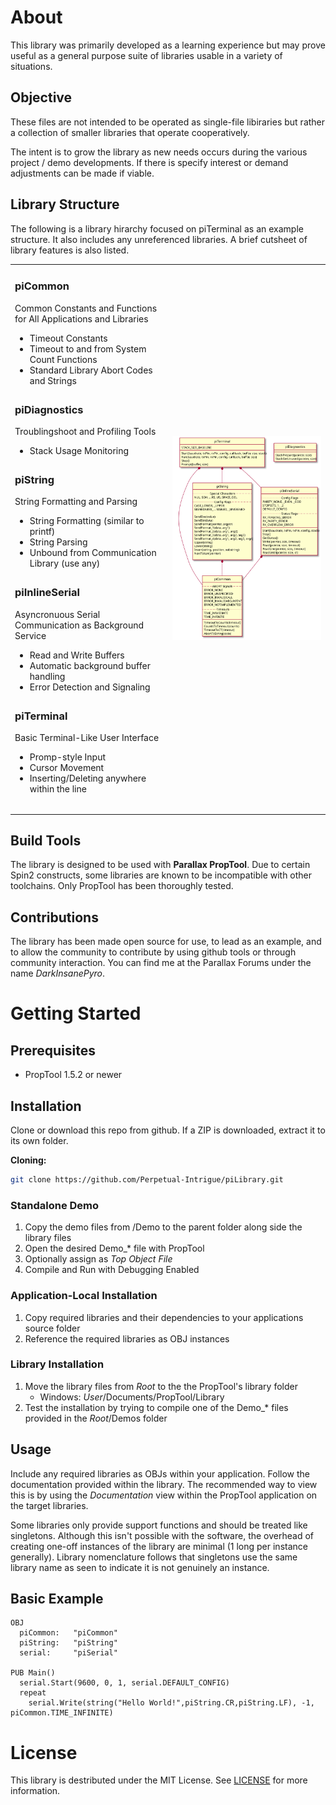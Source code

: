 # About

This library was primarily developed as a learning experience but may prove useful as a general purpose suite of libraries usable in a variety of situations.

## Objective

These files are not intended to be operated as single-file libiraries but rather a collection of smaller libraries that operate cooperatively.

The intent is to grow the library as new needs occurs during the various project / demo developments. If there is specify interest or demand adjustments can be made if viable.

## Library Structure
The following is a library hirarchy focused on piTerminal as an example structure. It also includes any unreferenced libraries. A brief cutsheet of library features is also listed.
<table style="border-width:0px; margin: 0px; padding: 0px">
<tr>

<td style="vertical-align: top">

<h3>piCommon</h3>
<p>Common Constants and Functions for All Applications and Libraries</p>
<ul style="margin-bottom: 28px">
<li>Timeout Constants</li>
<li>Timeout to and from System Count Functions</li>
<li>Standard Library Abort Codes and Strings</li>
</ul>

<h3>piDiagnostics</h3>
<p>Troublingshoot and Profiling Tools</p>
<ul style="margin-bottom: 28px">
<li>Stack Usage Monitoring</li>
</ul>

<h3>piString</h3>
<p>String Formatting and Parsing</p>
<ul style="margin-bottom: 28px">
<li>String Formatting (similar to printf)</li>
<li>String Parsing</li>
<li>Unbound from Communication Library (use any)</li>
</ul>

<h3>piInlineSerial</h3>
<p>Asyncronuous Serial Communication as Background Service</p>
<ul style="margin-bottom: 28px">
<li>Read and Write Buffers</li>
<li>Automatic background buffer handling</li>
<li>Error Detection and Signaling</li>
</ul>

<h3>piTerminal</h3>
<p>Basic Terminal-Like User Interface</p>
<ul style="margin-bottom: 28px">
<li>Promp-style Input</li>
<li>Cursor Movement</li>
<li>Inserting/Deleting anywhere within the line</li>
</ul>
</td>
<td><img src="Documentation/Graph/piLibrary%20Dependency.svg"/></td>
</tr>
</table>

## Build Tools
The library is designed to be used with **Parallax PropTool**. Due to certain Spin2 constructs, some libraries are known to be incompatible with other toolchains. Only PropTool has been thoroughly tested.

## Contributions

The library has been made open source for use, to lead as an example, and to allow the community to contribute by using github tools or through community interaction. You can find me at the Parallax Forums under the name *DarkInsanePyro*.

# Getting Started

## Prerequisites

* PropTool 1.5.2 or newer

## Installation
Clone or download this repo from github. If a ZIP is downloaded, extract it to its own folder.

**Cloning:**
```sh
git clone https://github.com/Perpetual-Intrigue/piLibrary.git
```

### Standalone Demo
1. Copy the demo files from /Demo to the parent folder along side the library files
2. Open the desired Demo_* file with PropTool
3. Optionally assign as *Top Object File*
4. Compile and Run with Debugging Enabled

### Application-Local Installation
1. Copy required libraries and their dependencies to your applications source folder
2. Reference the required libraries as OBJ instances

### Library Installation
1. Move the library files from *Root* to the the PropTool's library folder
   * Windows: *User*/Documents/PropTool/Library
2. Test the installation by trying to compile one of the Demo_* files provided in the *Root*/Demos folder

## Usage

Include any required libraries as OBJs within your application. Follow the documentation provided within the library. The recommended way to view this is by using the *Documentation* view within the PropTool application on the target libraries.

Some libraries only provide support functions and should be treated like singletons. Although this isn't possible with the software, the overhead of creating one-off instances of the library are minimal (1 long per instance generally). Library nomenclature follows that singletons use the same library name as seen to indicate it is not genuinely an instance.

## Basic Example
```
OBJ
  piCommon:   "piCommon"
  piString:   "piString"
  serial:     "piSerial"

PUB Main()
  serial.Start(9600, 0, 1, serial.DEFAULT_CONFIG)
  repeat
    serial.Write(string("Hello World!",piString.CR,piString.LF), -1, piCommon.TIME_INFINITE)
```


# License
This library is destributed under the MIT License. See [LICENSE](LICENSE.md) for more information.
